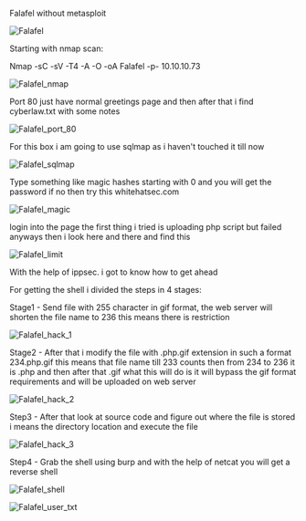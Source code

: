 Falafel without metasploit

![Falafel](https://user-images.githubusercontent.com/55708909/91638625-6c06c680-ea2e-11ea-8ec3-61aed8cc2b05.png)

Starting with nmap scan:

Nmap -sC -sV -T4 -A -O -oA Falafel -p- 10.10.10.73

![Falafel_nmap](https://user-images.githubusercontent.com/55708909/91638710-0e26ae80-ea2f-11ea-87f6-0da1d278ab6e.png)

Port 80 just have normal greetings page and then after that i find cyberlaw.txt with some notes

![Falafel_port_80](https://user-images.githubusercontent.com/55708909/91638891-42e73580-ea30-11ea-831a-06404fd10556.png)

For this box i am going to use sqlmap as i haven't touched it till now

![Falafel_sqlmap](https://user-images.githubusercontent.com/55708909/91638910-6c07c600-ea30-11ea-80a1-1a91593cb5e7.png)

Type something like magic hashes starting with 0 and you will get the password if no then try this whitehatsec.com

![Falafel_magic](https://user-images.githubusercontent.com/55708909/91638974-ee908580-ea30-11ea-9d6d-113f6fc70679.png)

login into the page the first thing i tried is uploading php script but failed anyways then i look here and there and find
this

![Falafel_limit](https://user-images.githubusercontent.com/55708909/91639034-4b8c3b80-ea31-11ea-8aa1-05531be66fc6.png)

With the help of ippsec. i got to know how to get ahead

For getting the shell i divided the steps in 4 stages:

Stage1 - Send file with 255 character in gif format, the web server will shorten the file name to 236 this means there is restriction

![Falafel_hack_1](https://user-images.githubusercontent.com/55708909/91651215-96489a80-eaa7-11ea-9295-a4cd61ee6947.png)

Stage2 - After that i modify the file with .php.gif extension in such a format 234.php.gif this means that file name till 233 counts then from 234 to 236 it is .php and then after that .gif what this will do is it will bypass the gif format requirements and will be uploaded on web server

![Falafel_hack_2](https://user-images.githubusercontent.com/55708909/91651218-9d6fa880-eaa7-11ea-8bb6-a5cbbf5b72b4.png)

Step3  - After that look at source code and figure out where the file is stored i means the directory location and execute the file 

![Falafel_hack_3](https://user-images.githubusercontent.com/55708909/91651221-a496b680-eaa7-11ea-9d24-5c6e40289743.png)

Step4 - Grab the shell using burp and with the help of netcat you will get a reverse shell

![Falafel_shell](https://user-images.githubusercontent.com/55708909/91651366-92b61300-eaa9-11ea-9b5b-2f4d9597d8d7.png)

![Falafel_user_txt](https://user-images.githubusercontent.com/55708909/91651370-9a75b780-eaa9-11ea-93d0-b81f8a404a34.png)




